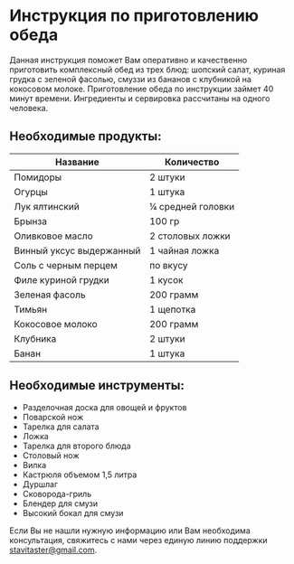 # Инструкция по приготовлению обеда

Данная инструкция поможет Вам оперативно и качественно приготовить комплексный обед из трех блюд: шопский салат, куриная грудка с зеленой фасолью, смуззи из бананов с клубникой на кокосовом молоке. Приготовление обеда по инструкции займет 40 минут времени. Ингредиенты и сервировка рассчитаны на одного человека.
## Необходимые продукты:
| Название | Количество |
| ------ | ------ |
| Помидоры | 2 штуки |
| Огурцы | 1 штука |
| Лук ялтинский | ¼ средней головки |
| Брынза | 100 гр |
| Оливковое масло | 2 столовых ложки |
| Винный уксус выдержанный | 1 чайная ложка |
| Соль с черным перцем | по вкусу |
| Филе куриной грудки | 1 кусок |
| Зеленая фасоль | 200 грамм |
| Тимьян | 1 щепотка |
| Кокосовое молоко | 200 грамм |
| Клубника | 2 штуки |
| Банан | 1 штука |

## Необходимые инструменты:
- Разделочная доска для овощей и фруктов
- Поварской нож
- Тарелка для салата
- Ложка
- Тарелка для второго блюда
- Столовый нож
- Вилка
- Кастрюля объемом 1,5 литра
- Дуршлаг
- Сковорода-гриль
- Блендер для смузи
- Высокий бокал для смузи

Если Вы не нашли нужную информацию или Вам необходима консультация, свяжитесь с нами через единую линию поддержки <stavitaster@gmail.com>.
